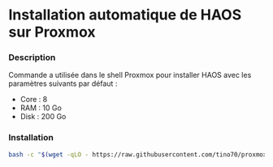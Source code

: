 # Installation automatique de HAOS sur Proxmox
### Description
Commande a utilisée dans le shell Proxmox pour installer HAOS avec les paramètres suivants par défaut :
   - Core : 8
   - RAM : 10 Go
   - Disk : 200 Go
### Installation
```bash
bash -c "$(wget -qLO - https://raw.githubusercontent.com/tino70/proxmox/main/haos-vm.sh)"
```
